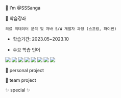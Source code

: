  👋 I’m @SSSanga


 📑 학습강좌
 
   
    
    의료 빅데이터 분석 및 자바 S/W 개발자 과정 (스프링, 파이썬)
 
   - 학습기간: 2023.05~2023.10
 
   - 주요 학습 언어




<img src="https://img.shields.io/badge/java-007396?style=for-the-badge&logo=java&logoColor=white"> <img src="https://img.shields.io/badge/springboot-6DB33F?style=for-the-badge&logo=springboot&logoColor=white"> <img src="https://img.shields.io/badge/mysql-4479A1?style=for-the-badge&logo=mysql&logoColor=white"> <img src="https://img.shields.io/badge/python-3776AB?style=for-the-badge&logo=python&logoColor=white"> <img src="https://img.shields.io/badge/jupyter-F37626?style=for-the-badge&logo=jupyter&logoColor=white"> <img src="https://img.shields.io/badge/mongodb-47A248?style=for-the-badge&logo=mongodb&logoColor=white"> <img src="https://img.shields.io/badge/pandas-150458?style=for-the-badge&logo=pandas&logoColor=white"> <img src="https://img.shields.io/badge/fastapi-009688?style=for-the-badge&logo=fastapi&logoColor=white">




👀 personal project





🤹 team project



✨ special ✨ 
